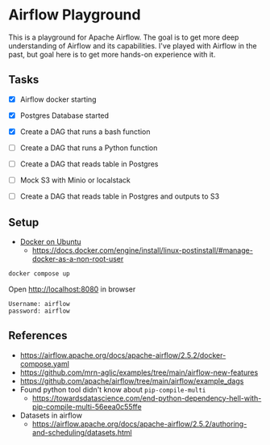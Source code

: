 # Airflow Playground


This is a playground for Apache Airflow. The goal is to get more deep understanding of Airflow and its capabilities. I've played with Airflow in the past, but goal here is to get more hands-on experience with it.


## Tasks

- [x] Airflow docker starting
- [x] Postgres Database started
- [x] Create a DAG that runs a bash function
- [ ] Create a DAG that runs a Python function
- [ ] Create a DAG that reads table in Postgres
- [ ] Mock S3 with Minio or localstack
- [ ] Create a DAG that reads table in Postgres and outputs to S3


## Setup

- [Docker on Ubuntu](https://docs.docker.com/engine/install/ubuntu/)
  - https://docs.docker.com/engine/install/linux-postinstall/#manage-docker-as-a-non-root-user


```bash
docker compose up
```

Open <http://localhost:8080> in browser


```
Username: airflow
password: airflow
```

## References

- https://airflow.apache.org/docs/apache-airflow/2.5.2/docker-compose.yaml
- https://github.com/mrn-aglic/examples/tree/main/airflow-new-features
- https://github.com/apache/airflow/tree/main/airflow/example_dags
- Found python tool didn't know about `pip-compile-multi`
  - https://towardsdatascience.com/end-python-dependency-hell-with-pip-compile-multi-56eea0c55ffe
- Datasets in airflow
  - https://airflow.apache.org/docs/apache-airflow/2.5.2/authoring-and-scheduling/datasets.html